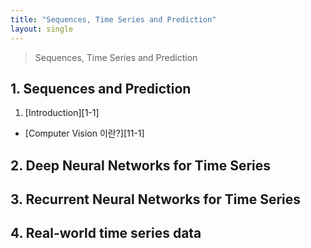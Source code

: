 ```yaml
---
title: "Sequences, Time Series and Prediction"
layout: single
---
```


> Sequences, Time Series and Prediction

## 1. Sequences and Prediction
1. [Introduction][1-1]
  * [Computer Vision 이란?][11-1]

## 2. Deep Neural Networks for Time Series

## 3. Recurrent Neural Networks for Time Series

## 4. Real-world time series data
